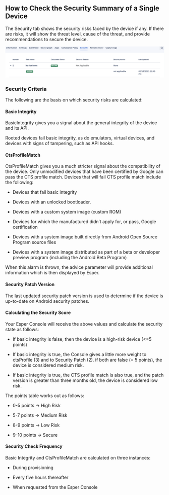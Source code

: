 ## How to Check the Security Summary of a Single Device

  

The Security tab shows the security risks faced by the device if any. If there are risks, it will show the threat level, cause of the threat, and provide recommendations to secure the device.

  

![](./images/9-securtiydevice.png)

  

### Security Criteria

The following are the basis on which security risks are calculated:

#### Basic Integrity

BasicIntegrity gives you a signal about the general integrity of the device and its API.

Rooted devices fail basic integrity, as do emulators, virtual devices, and devices with signs of tampering, such as API hooks.

#### CtsProfileMatch

CtsProfileMatch gives you a much stricter signal about the compatibility of the device. Only unmodified devices that have been certified by Google can pass the CTS profile match. Devices that will fail CTS profile match include the following:

-   Devices that fail basic integrity
    
-   Devices with an unlocked bootloader.
    
-   Devices with a custom system image (custom ROM)
    
-   Devices for which the manufactured didn’t apply for, or pass, Google certification
    
-   Devices with a system image built directly from Android Open Source Program source files
    
-   Devices with a system image distributed as part of a beta or developer preview program (including the Android Beta Program)
    

When this alarm is thrown, the advice parameter will provide additional information which is then displayed by Esper.

#### Security Patch Version

The last updated security patch version is used to determine if the device is up-to-date on Android security patches.

#### Calculating the Security Score

Your Esper Console will receive the above values and calculate the security state as follows:

-   If basic integrity is false, then the device is a high-risk device (<=5 points)
    
-   If basic integrity is true, the Console gives a little more weight to ctsProfile (3) and to Security Patch (2). if both are false (= 5 points), the device is considered medium risk.
    
-   If basic integrity is true, the CTS profile match is also true, and the patch version is greater than three months old, the device is considered low risk.
    

The points table works out as follows:

-   0-5 points → High Risk
    
-   5-7 points → Medium Risk
    
-   8-9 points → Low Risk
    
-   9-10 points → Secure
    

#### Security Check Frequency

Basic Integrity and CtsProfileMatch are calculated on three instances:

-   During provisioning
    
-   Every five hours thereafter
    
-   When requested from the Esper Console